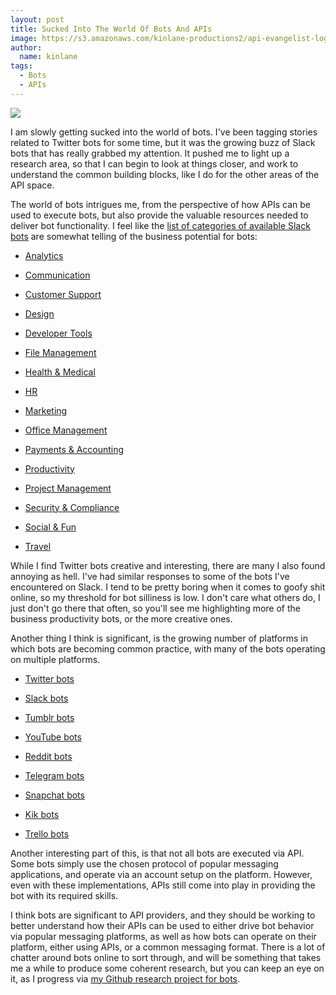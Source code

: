 ```yaml
---
layout: post
title: Sucked Into The World Of Bots And APIs
image: https://s3.amazonaws.com/kinlane-productions2/api-evangelist-logos/api-evangelist-butterfly-vertical.png
author:
  name: kinlane
tags:
  - Bots
  - APIs
---
```

[![](https://s3.amazonaws.com/kinlane-productions2/bw-icons/bw-robot.png)](http://bots.apievangelist.com/)

I am slowly getting sucked into the world of bots. I've been tagging stories related to Twitter bots for some time, but it was the growing buzz of Slack bots that has really grabbed my attention. It pushed me to light up a research area, so that I can begin to look at things closer, and work to understand the common building blocks, like I do for the other areas of the API space.

The world of bots intrigues me, from the perspective of how APIs can be used to execute bots, but also provide the valuable resources needed to deliver bot functionality. I feel like the [list of categories of available Slack bots](https://slack.com/apps) are somewhat telling of the business potential for bots:

*   [Analytics](https://slack.com/apps/category/At0G5YTKU2-analytics)
*   [Communication](https://slack.com/apps/category/At0EFT6869-communication)
*   [Customer Support](https://slack.com/apps/category/At0EFRCDQC-customer-support)
*   [Design](https://slack.com/apps/category/At0EFX4CCE-design)
*   [Developer Tools](https://slack.com/apps/category/At0EFRCDNY-developer-tools)
*   [File Management](https://slack.com/apps/category/At0EFRCDPW-file-management)
*   [Health & Medical](https://slack.com/apps/category/At0MRS55PA-health-medical)
*   [HR](https://slack.com/apps/category/At0EFT6893-hr)

*   [Marketing](https://slack.com/apps/category/At0EFRCDQU-marketing)
*   [Office Management](https://slack.com/apps/category/At0EFWTRAM-office-management)
*   [Payments & Accounting](https://slack.com/apps/category/At0EFX9EF9-payments-accounting)
*   [Productivity](https://slack.com/apps/category/At0EFXUU6N-productivity)
*   [Project Management](https://slack.com/apps/category/At0EFY3MJ4-project-management)
*   [Security & Compliance](https://slack.com/apps/category/At0EFWTRA5-security-compliance)
*   [Social & Fun](https://slack.com/apps/category/At0EFXUU0J-social-fun)
*   [Travel](https://slack.com/apps/category/At0QUNV823-travel)

While I find Twitter bots creative and interesting, there are many I also found annoying as hell. I've had similar responses to some of the bots I've encountered on Slack. I tend to be pretty boring when it comes to goofy shit online, so my threshold for bot silliness is low. I don't care what others do, I just don't go there that often, so you'll see me highlighting more of the business productivity bots, or the more creative ones. 

Another thing I think is significant, is the growing number of platforms in which bots are becoming common practice, with many of the bots operating on multiple platforms.

*   [Twitter bots](https://botwiki.org/bots/twitterbots/)
*   [Slack bots](https://botwiki.org/bots/slackbots/)
*   [Tumblr bots](https://botwiki.org/bots/tumblr-bots/)
*   [YouTube bots](https://botwiki.org/bots/youtube-bots/)
*   [Reddit bots](https://botwiki.org/bots/redditbots/)

*   [Telegram bots](https://botwiki.org/bots/telegram-bots/)
*   [Snapchat bots](https://botwiki.org/tag/snapchatbot/)
*   [Kik bots](https://botwiki.org/tag/kikbot/)
*   [Trello bots](https://botwiki.org/bots/trello-bots/)

Another interesting part of this, is that not all bots are executed via API. Some bots simply use the chosen protocol of popular messaging applications, and operate via an account setup on the platform. However, even with these implementations, APIs still come into play in providing the bot with its required skills. 

I think bots are significant to API providers, and they should be working to better understand how their APIs can be used to either drive bot behavior via popular messaging platforms, as well as how bots can operate on their platform, either using APIs, or a common messaging format. There is a lot of chatter around bots online to sort through, and will be something that takes me a while to produce some coherent research, but you can keep an eye on it, as I progress via [my Github research project for bots](http://bots.apievangelist.com/).